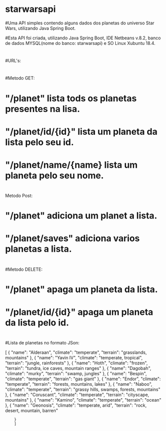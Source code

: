 # starwarsapi
#Uma API simples contendo alguns dados dos planetas do universo Star Wars, utilizando Java Spring Boot.

#Esta API foi criada, utilizando Java Spring Boot, IDE Netbeans v.8.2, banco de dados MYSQL(nome do banco: starwarsapi) e SO Linux Xubuntu 18.4.
#
#URL's:
#
#Metodo GET: 
#	     "/planet" lista tods os planetas presentes na lisa.
#            "/planet/id/{id}" lista um planeta da lista pelo seu id.
#            "/planet/name/{name} lista um planeta pelo seu nome.
#
Metodo Post: 
#	      "/planet" adiciona um planet a lista.
 #            "/planet/saves" adiciona varios planetas a lista.
 #
#Metodo DELETE:
#               "/planet" apaga um planeta da lista.
#              "/planet/id/{id}" apaga um planeta da lista pelo id.
#
              
#Lista de planetas no formato JSon:


[
		{
			"name": "Alderaan",
			"climate": "temperate",
			 "terrain": "grasslands, mountains"
		},
		{
			"name": "Yavin IV",
			"climate": "temperate, tropical",
			 "terrain": "jungle, rainforests"
		},
		{
			"name": "Hoth",
			"climate": "frozen",
			"terrain": "tundra, ice caves, mountain ranges"
		},
		{
			"name": "Dagobah",
			"climate": "murky",
			"terrain": "swamp, jungles"
		},
		{
			"name": "Bespin",
			"climate": "temperate",
			"terrain": "gas giant"
		},
		{
			"name": "Endor",
			"climate": "temperate",
			"terrain": "forests, mountains, lakes"
		},
		{
			"name": "Naboo",
			"climate": "temperate",
			"terrain": "grassy hills, swamps, forests, mountains"
		},
		{
			"name": "Coruscant",
			"climate": "temperate",
			"terrain": "cityscape, mountains"
		},
		{
			"name": "Kamino",
			"climate": "temperate",
			"terrain": "ocean"
		},
		{
			"name": "Geonosis",
			"climate": "temperate, arid",
			"terrain": "rock, desert, mountain, barren"
		
		}
		]
